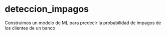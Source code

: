 # deteccion_impagos
Construimos un modelo de ML para predecir la probabilidad de impagos de los clientes de un banco
